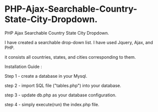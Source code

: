 # PHP-Ajax-Searchable-Country-State-City-Dropdown.
PHP Ajax Searchable Country State City Dropdown.

I have created a searchable drop-down list.
I have used Jquery, Ajax, and PHP.

it consists all countries, states, and cities corresponding to them.

Installation Guide : 

Step 1 - create a database in your Mysql.

step 2 - import SQL file ("tables.php") into your database.

step 3 - update db.php as your database configuration.

step 4 - simply execute(run) the index.php file.

